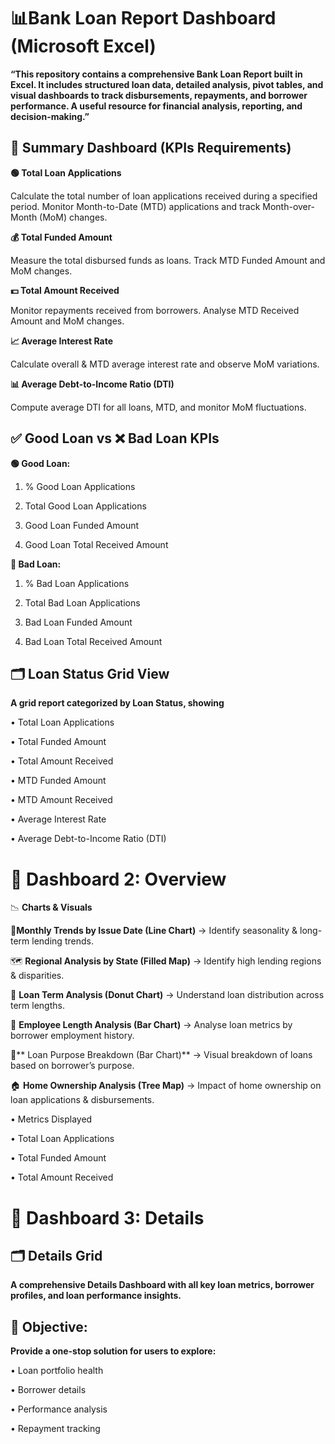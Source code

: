 # **📊Bank Loan Report Dashboard** (Microsoft Excel)
**“This repository contains a comprehensive Bank Loan Report built in Excel. It includes structured loan data, detailed analysis, pivot tables, and visual dashboards to track disbursements, repayments, and borrower performance. A useful resource for financial analysis, reporting, and decision-making.”**

## 📌 Summary Dashboard (KPIs Requirements)

**🟢 Total Loan Applications**

Calculate the total number of loan applications received during a specified period. Monitor Month-to-Date (MTD) applications and track Month-over-Month (MoM) changes.

**💰 Total Funded Amount**

Measure the total disbursed funds as loans. Track MTD Funded Amount and MoM changes.

**💵 Total Amount Received**

Monitor repayments received from borrowers. Analyse MTD Received Amount and MoM changes.

**📈 Average Interest Rate**

Calculate overall & MTD average interest rate and observe MoM variations.

**📊 Average Debt-to-Income Ratio (DTI)**

Compute average DTI for all loans, MTD, and monitor MoM fluctuations.

## ✅ Good Loan vs ❌ Bad Loan KPIs
**🟢 Good Loan:**

1. % Good Loan Applications

2. Total Good Loan Applications

3. Good Loan Funded Amount

4. Good Loan Total Received Amount

**🔴 Bad Loan:**

1. % Bad Loan Applications

2. Total Bad Loan Applications

3. Bad Loan Funded Amount

4. Bad Loan Total Received Amount


## 🗂️ Loan Status Grid View

**A grid report categorized by Loan Status, showing**

• Total Loan Applications

• Total Funded Amount

• Total Amount Received

• MTD Funded Amount

• MTD Amount Received

• Average Interest Rate

• Average Debt-to-Income Ratio (DTI)

# 📌 Dashboard 2: Overview
📉 **Charts & Visuals**

📆**Monthly Trends by Issue Date (Line Chart)** → Identify seasonality & long-term lending trends.

🗺️ **Regional Analysis by State (Filled Map)** → Identify high lending regions & disparities.

🥧 **Loan Term Analysis (Donut Chart)** → Understand loan distribution across term lengths.

👔 **Employee Length Analysis (Bar Chart)** → Analyse loan metrics by borrower employment history.

🎯** Loan Purpose Breakdown (Bar Chart)** → Visual breakdown of loans based on borrower’s purpose.

🏠 **Home Ownership Analysis (Tree Map)** → Impact of home ownership on loan applications & disbursements.

• Metrics Displayed

• Total Loan Applications

• Total Funded Amount

• Total Amount Received

# 📌 Dashboard 3: Details

## 🗂️ Details Grid

**A comprehensive Details Dashboard with all key loan metrics, borrower profiles, and loan performance insights.**

## 🎯 Objective:
**Provide a one-stop solution for users to explore:**

• Loan portfolio health

• Borrower details

• Performance analysis

• Repayment tracking
